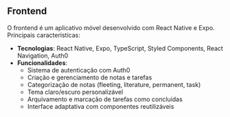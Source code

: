 ## Frontend

O frontend é um aplicativo móvel desenvolvido com React Native e Expo. Principais características:

- **Tecnologias**: React Native, Expo, TypeScript, Styled Components, React Navigation, Auth0
- **Funcionalidades**:
  - Sistema de autenticação com Auth0
  - Criação e gerenciamento de notas e tarefas
  - Categorização de notas (fleeting, literature, permanent, task)
  - Tema claro/escuro personalizável
  - Arquivamento e marcação de tarefas como concluídas
  - Interface adaptativa com componentes reutilizáveis
